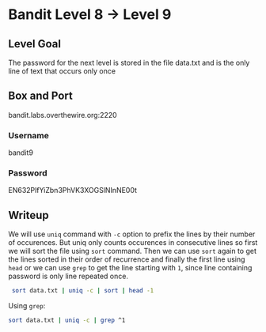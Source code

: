 # Bandit Level 8 → Level 9

## Level Goal
The password for the next level is stored in the file data.txt and is the only line of text that occurs only once

## Box and Port
bandit.labs.overthewire.org:2220

### Username
bandit9

### Password
EN632PlfYiZbn3PhVK3XOGSlNInNE00t

## Writeup
We will use `uniq` command with `-c` option to prefix the lines by their number of occurences. But uniq only counts occurences in consecutive lines so first we will sort the file using `sort` command. Then we can use `sort` again to get the lines sorted in their order of recurrence and finally the first line using `head` or we can use `grep` to get the line starting with `1`, since line containing password is only line repeated once.


```bash
 sort data.txt | uniq -c | sort | head -1
```

Using `grep`:
```bash
sort data.txt | uniq -c | grep ^1
```
